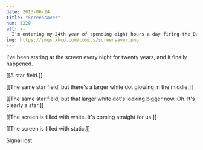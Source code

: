 ```yaml
---
date: 2013-06-24
title: "Screensaver"
num: 1229
alt: >-
  I'm entering my 24th year of spending eight hours a day firing the Duck Hunt gun at the flying toasters. I'm sure I'll hit one soon.
img: https://imgs.xkcd.com/comics/screensaver.png
---
```

I've been staring at the screen every night for twenty years, and it finally happened. 

[[A star field.]]

[[The same star field, but there's a larger white dot glowing in the middle.]]

[[The same star field, but that larger white dot's looking bigger now. Oh. It's clearly a star.]]

[[The screen is filled with white. It's coming straight for us.]]

[[The screen is filled with static.]]

Signal lost

